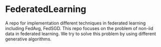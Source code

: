 # FederatedLearning
A repo for implementation different techniques in federated learning including FedAvg, FedSGD. This repo focuses on the problem of non-iid data in federated learning. We try to solve this problem by using different generative algorithms.
